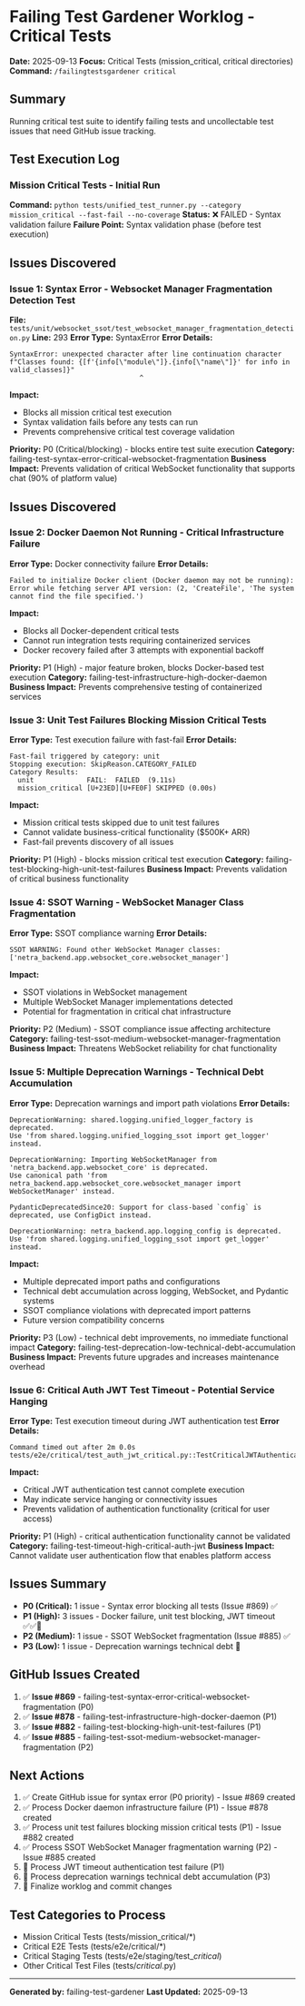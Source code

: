 # Failing Test Gardener Worklog - Critical Tests
**Date:** 2025-09-13
**Focus:** Critical Tests (mission_critical, critical directories)
**Command:** `/failingtestsgardener critical`

## Summary
Running critical test suite to identify failing tests and uncollectable test issues that need GitHub issue tracking.

## Test Execution Log

### Mission Critical Tests - Initial Run
**Command:** `python tests/unified_test_runner.py --category mission_critical --fast-fail --no-coverage`
**Status:** ❌ FAILED - Syntax validation failure
**Failure Point:** Syntax validation phase (before test execution)

## Issues Discovered

### Issue 1: Syntax Error - Websocket Manager Fragmentation Detection Test
**File:** `tests/unit/websocket_ssot/test_websocket_manager_fragmentation_detection.py`
**Line:** 293
**Error Type:** SyntaxError
**Error Details:**
```
SyntaxError: unexpected character after line continuation character
f"Classes found: {[f'{info[\"module\"]}.{info[\"name\"]}' for info in valid_classes]}"
                                ^
```

**Impact:**
- Blocks all mission critical test execution
- Syntax validation fails before any tests can run
- Prevents comprehensive critical test coverage validation

**Priority:** P0 (Critical/blocking) - blocks entire test suite execution
**Category:** failing-test-syntax-error-critical-websocket-fragmentation
**Business Impact:** Prevents validation of critical WebSocket functionality that supports chat (90% of platform value)

## Issues Discovered

### Issue 2: Docker Daemon Not Running - Critical Infrastructure Failure
**Error Type:** Docker connectivity failure
**Error Details:**
```
Failed to initialize Docker client (Docker daemon may not be running):
Error while fetching server API version: (2, 'CreateFile', 'The system cannot find the file specified.')
```

**Impact:**
- Blocks all Docker-dependent critical tests
- Cannot run integration tests requiring containerized services
- Docker recovery failed after 3 attempts with exponential backoff

**Priority:** P1 (High) - major feature broken, blocks Docker-based test execution
**Category:** failing-test-infrastructure-high-docker-daemon
**Business Impact:** Prevents comprehensive testing of containerized services

### Issue 3: Unit Test Failures Blocking Mission Critical Tests
**Error Type:** Test execution failure with fast-fail
**Error Details:**
```
Fast-fail triggered by category: unit
Stopping execution: SkipReason.CATEGORY_FAILED
Category Results:
  unit             FAIL:  FAILED  (9.11s)
  mission_critical [U+23ED][U+FE0F] SKIPPED (0.00s)
```

**Impact:**
- Mission critical tests skipped due to unit test failures
- Cannot validate business-critical functionality ($500K+ ARR)
- Fast-fail prevents discovery of all issues

**Priority:** P1 (High) - blocks mission critical test execution
**Category:** failing-test-blocking-high-unit-test-failures
**Business Impact:** Prevents validation of critical business functionality

### Issue 4: SSOT Warning - WebSocket Manager Class Fragmentation
**Error Type:** SSOT compliance warning
**Error Details:**
```
SSOT WARNING: Found other WebSocket Manager classes:
['netra_backend.app.websocket_core.websocket_manager']
```

**Impact:**
- SSOT violations in WebSocket management
- Multiple WebSocket Manager implementations detected
- Potential for fragmentation in critical chat infrastructure

**Priority:** P2 (Medium) - SSOT compliance issue affecting architecture
**Category:** failing-test-ssot-medium-websocket-manager-fragmentation
**Business Impact:** Threatens WebSocket reliability for chat functionality

### Issue 5: Multiple Deprecation Warnings - Technical Debt Accumulation
**Error Type:** Deprecation warnings and import path violations
**Error Details:**
```
DeprecationWarning: shared.logging.unified_logger_factory is deprecated.
Use 'from shared.logging.unified_logging_ssot import get_logger' instead.

DeprecationWarning: Importing WebSocketManager from 'netra_backend.app.websocket_core' is deprecated.
Use canonical path 'from netra_backend.app.websocket_core.websocket_manager import WebSocketManager' instead.

PydanticDeprecatedSince20: Support for class-based `config` is deprecated, use ConfigDict instead.

DeprecationWarning: netra_backend.app.logging_config is deprecated.
Use 'from shared.logging.unified_logging_ssot import get_logger' instead.
```

**Impact:**
- Multiple deprecated import paths and configurations
- Technical debt accumulation across logging, WebSocket, and Pydantic systems
- SSOT compliance violations with deprecated import patterns
- Future version compatibility concerns

**Priority:** P3 (Low) - technical debt improvements, no immediate functional impact
**Category:** failing-test-deprecation-low-technical-debt-accumulation
**Business Impact:** Prevents future upgrades and increases maintenance overhead

### Issue 6: Critical Auth JWT Test Timeout - Potential Service Hanging
**Error Type:** Test execution timeout during JWT authentication test
**Error Details:**
```
Command timed out after 2m 0.0s
tests/e2e/critical/test_auth_jwt_critical.py::TestCriticalJWTAuthentication::test_jwt_token_generation_works
```

**Impact:**
- Critical JWT authentication test cannot complete execution
- May indicate service hanging or connectivity issues
- Prevents validation of authentication functionality (critical for user access)

**Priority:** P1 (High) - critical authentication functionality cannot be validated
**Category:** failing-test-timeout-high-critical-auth-jwt
**Business Impact:** Cannot validate user authentication flow that enables platform access

## Issues Summary
- **P0 (Critical):** 1 issue - Syntax error blocking all tests (Issue #869) ✅
- **P1 (High):** 3 issues - Docker failure, unit test blocking, JWT timeout ✅✅🔄
- **P2 (Medium):** 1 issue - SSOT WebSocket fragmentation (Issue #885) ✅
- **P3 (Low):** 1 issue - Deprecation warnings technical debt 🔄

## GitHub Issues Created
1. ✅ **Issue #869** - failing-test-syntax-error-critical-websocket-fragmentation (P0)
2. ✅ **Issue #878** - failing-test-infrastructure-high-docker-daemon (P1)
3. ✅ **Issue #882** - failing-test-blocking-high-unit-test-failures (P1)
4. ✅ **Issue #885** - failing-test-ssot-medium-websocket-manager-fragmentation (P2)

## Next Actions
1. ✅ Create GitHub issue for syntax error (P0 priority) - Issue #869 created
2. ✅ Process Docker daemon infrastructure failure (P1) - Issue #878 created
3. ✅ Process unit test failures blocking mission critical tests (P1) - Issue #882 created
4. ✅ Process SSOT WebSocket Manager fragmentation warning (P2) - Issue #885 created
5. 🔄 Process JWT timeout authentication test failure (P1)
6. 🔄 Process deprecation warnings technical debt accumulation (P3)
7. 🔄 Finalize worklog and commit changes

## Test Categories to Process
- Mission Critical Tests (tests/mission_critical/*)
- Critical E2E Tests (tests/e2e/critical/*)
- Critical Staging Tests (tests/e2e/staging/test_*critical*)
- Other Critical Test Files (tests/*critical*.py)

---
**Generated by:** failing-test-gardener
**Last Updated:** 2025-09-13